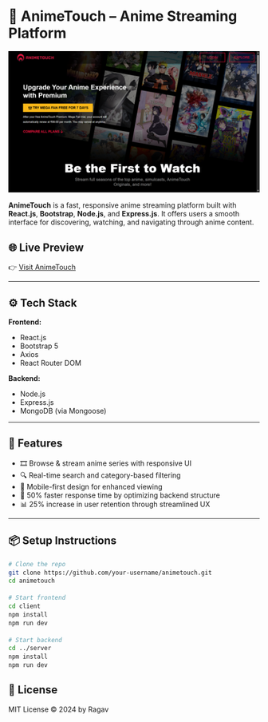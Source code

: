 # 🎥 AnimeTouch – Anime Streaming Platform

![AnimeTouch Screenshot](./client/src/assets/images/animetouch-preview.png)

**AnimeTouch** is a fast, responsive anime streaming platform built with **React.js**, **Bootstrap**, **Node.js**, and **Express.js**. It offers users a smooth interface for discovering, watching, and navigating through anime content.

## 🌐 Live Preview

👉 [Visit AnimeTouch](https://animetouch.vercel.app)

---

## ⚙️ Tech Stack

**Frontend:**
- React.js
- Bootstrap 5
- Axios
- React Router DOM

**Backend:**
- Node.js
- Express.js
- MongoDB (via Mongoose)

---

## 🚀 Features

- 🎞️ Browse & stream anime series with responsive UI
- 🔍 Real-time search and category-based filtering
- 📱 Mobile-first design for enhanced viewing
- 🚀 50% faster response time by optimizing backend structure
- 📊 25% increase in user retention through streamlined UX

---

## 📦 Setup Instructions

```bash
# Clone the repo
git clone https://github.com/your-username/animetouch.git
cd animetouch

# Start frontend
cd client
npm install
npm run dev

# Start backend
cd ../server
npm install
npm run dev
```

## 📃 License
MIT License © 2024 by Ragav
